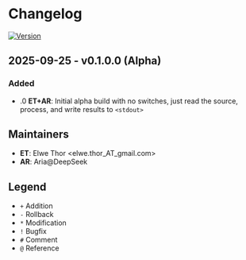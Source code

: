 # Changelog

[![Version](https://img.shields.io/badge/version-0.1.0.0--alpha-orange)]()

## 2025-09-25 - v0.1.0.0 (Alpha)

### Added
- .0 **ET+AR**: Initial alpha build with no switches, just read the source, process, and write results to `<stdout>`

## Maintainers
- **ET**: Elwe Thor <elwe.thor_AT_gmail.com>
- **AR**: Aria@DeepSeek

## Legend
- `+` Addition
- `-` Rollback  
- `*` Modification
- `!` Bugfix
- `#` Comment
- `@` Reference
